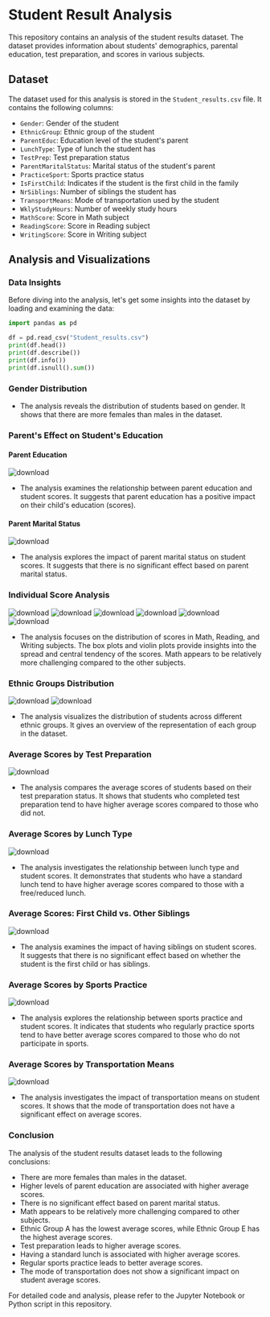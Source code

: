 # Student Result Analysis
This repository contains an analysis of the student results dataset. The dataset provides information about students' demographics, parental education, test preparation, and scores in various subjects.

## Dataset
The dataset used for this analysis is stored in the `Student_results.csv` file. It contains the following columns:

- `Gender`: Gender of the student
- `EthnicGroup`: Ethnic group of the student
- `ParentEduc`: Education level of the student's parent
- `LunchType`: Type of lunch the student has
- `TestPrep`: Test preparation status
- `ParentMaritalStatus`: Marital status of the student's parent
- `PracticeSport`: Sports practice status
- `IsFirstChild`: Indicates if the student is the first child in the family
- `NrSiblings`: Number of siblings the student has
- `TransportMeans`: Mode of transportation used by the student
- `WklyStudyHours`: Number of weekly study hours
- `MathScore`: Score in Math subject
- `ReadingScore`: Score in Reading subject
- `WritingScore`: Score in Writing subject

## Analysis and Visualizations

### Data Insights

Before diving into the analysis, let's get some insights into the dataset by loading and examining the data:

```python
import pandas as pd

df = pd.read_csv("Student_results.csv")
print(df.head())
print(df.describe())
print(df.info())
print(df.isnull().sum())
```

### Gender Distribution



- The analysis reveals the distribution of students based on gender. It shows that there are more females than males in the dataset.

### Parent's Effect on Student's Education

#### Parent Education

![download](https://github.com/BhaskarAcharjee/Student-Result-Analysis/assets/76872572/4e245581-916a-4a6d-b2dd-303944c23595)

- The analysis examines the relationship between parent education and student scores. It suggests that parent education has a positive impact on their child's education (scores).

#### Parent Marital Status

![download](https://github.com/BhaskarAcharjee/Student-Result-Analysis/assets/76872572/d3445dca-868e-473c-b59b-d9a7532b7b54)

- The analysis explores the impact of parent marital status on student scores. It suggests that there is no significant effect based on parent marital status.

### Individual Score Analysis

![download](https://github.com/BhaskarAcharjee/Student-Result-Analysis/assets/76872572/9e8f1e79-c2ea-43a6-8fb3-0b9490445d01)
![download](https://github.com/BhaskarAcharjee/Student-Result-Analysis/assets/76872572/1bd47992-3a9b-4fca-b18e-8eac7b9ae2a7)
![download](https://github.com/BhaskarAcharjee/Student-Result-Analysis/assets/76872572/245493f4-9014-4b74-9bc1-f71f380ea0a4)
![download](https://github.com/BhaskarAcharjee/Student-Result-Analysis/assets/76872572/e5714f34-adf9-4f58-ac85-b999b629de5f)
![download](https://github.com/BhaskarAcharjee/Student-Result-Analysis/assets/76872572/abe23d8e-81ed-48ca-aa71-87a6f7b1958c)
![download](https://github.com/BhaskarAcharjee/Student-Result-Analysis/assets/76872572/259d424d-3996-48f0-a213-67828efa5e81)

- The analysis focuses on the distribution of scores in Math, Reading, and Writing subjects. The box plots and violin plots provide insights into the spread and central tendency of the scores. Math appears to be relatively more challenging compared to the other subjects.

### Ethnic Groups Distribution

![download](https://github.com/BhaskarAcharjee/Student-Result-Analysis/assets/76872572/42ea767b-2f74-4637-9012-a26552c7fdc3)
![download](https://github.com/BhaskarAcharjee/Student-Result-Analysis/assets/76872572/26bd6810-6fc1-4c1d-8c6f-e7e8aecb9ec6)


- The analysis visualizes the distribution of students across different ethnic groups. It gives an overview of the representation of each group in the dataset.

### Average Scores by Test Preparation

![download](https://github.com/BhaskarAcharjee/Student-Result-Analysis/assets/76872572/2bc6c575-3907-4003-8e9d-91e8e9adad9f)

- The analysis compares the average scores of students based on their test preparation status. It shows that students who completed test preparation tend to have higher average scores compared to those who did not.

### Average Scores by Lunch Type

![download](https://github.com/BhaskarAcharjee/Student-Result-Analysis/assets/76872572/119fa93a-3758-4c2e-ac0c-ee002eff8d38)

- The analysis investigates the relationship between lunch type and student scores. It demonstrates that students who have a standard lunch tend to have higher average scores compared to those with a free/reduced lunch.

### Average Scores: First Child vs. Other Siblings

![download](https://github.com/BhaskarAcharjee/Student-Result-Analysis/assets/76872572/30e705d1-b783-421c-9f41-48a32305f633)

- The analysis examines the impact of having siblings on student scores. It suggests that there is no significant effect based on whether the student is the first child or has siblings.

### Average Scores by Sports Practice

![download](https://github.com/BhaskarAcharjee/Student-Result-Analysis/assets/76872572/508e892d-6168-426e-b357-0861c1579cfa)

- The analysis explores the relationship between sports practice and student scores. It indicates that students who regularly practice sports tend to have better average scores compared to those who do not participate in sports.

### Average Scores by Transportation Means

![download](https://github.com/BhaskarAcharjee/Student-Result-Analysis/assets/76872572/16865ce6-25d4-4940-a9f6-aae34b8a2089)

- The analysis investigates the impact of transportation means on student scores. It shows that the mode of transportation does not have a significant effect on average scores.


### Conclusion

The analysis of the student results dataset leads to the following conclusions:

- There are more females than males in the dataset.
- Higher levels of parent education are associated with higher average scores.
- There is no significant effect based on parent marital status.
- Math appears to be relatively more challenging compared to other subjects.
- Ethnic Group A has the lowest average scores, while Ethnic Group E has the highest average scores.
- Test preparation leads to higher average scores.
- Having a standard lunch is associated with higher average scores.
- Regular sports practice leads to better average scores.
- The mode of transportation does not show a significant impact on student average scores.

For detailed code and analysis, please refer to the Jupyter Notebook or Python script in this repository.
